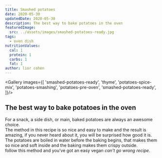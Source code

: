 ```yaml
---
title: Smashed potatoes
date: 2020-05-30
updatedDate: 2020-05-30
description: The best way to bake potatoes in the oven
featuredImage:
  src: ../assets/images/smashed-potatoes-ready.jpg
tags:
  - oven dish
nutritionValues:
  cal: 1
  protein: 1
  carbs: 1
  fat: 1
author: lior cohen
---
```


<Gallery images={[
'smashed-potatoes-ready',
'thyme',
'potatoes-spice-mix',
'potatoes-smashing',
'potatoes-pre-oven',
'smashed-potatoes-ready',
]}/>

## The best way to bake potatoes in the oven

For a snack, a side dish, or main, baked potatoes are always an awesome choice.<br/>
The method in this recipe is so nice and easy to make and the result is amazing,
if you never heard about it, you will be surprised how good it is.<br/>
The potatoes are boiled in water before the baking begins, that makes them so nice and soft
inside and the baking makes them crispy outside.<br />
follow this method and you've got an easy vegan _can't go wrong recipe_.

<PrintView fileName="smashed-potatoes"/>
